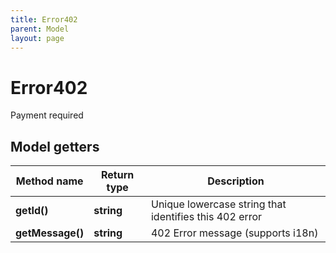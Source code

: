 ```yaml
---
title: Error402
parent: Model
layout: page
---
```


# Error402

Payment required

## Model getters

Method name | Return type | Description
------------ | ------------- | -------------
**getId()** | **string** | Unique lowercase string that identifies this 402 error
**getMessage()** | **string** | 402 Error message (supports i18n)


